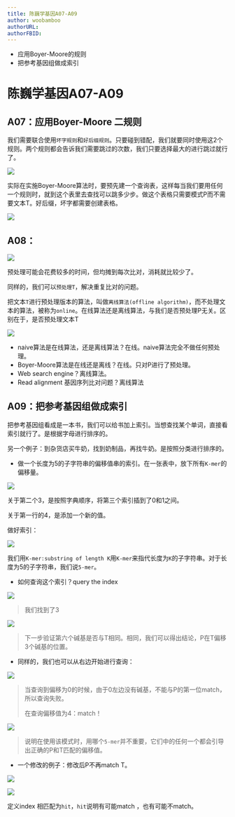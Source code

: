 ```yaml
---
title: 陈巍学基因A07-A09
author: woobamboo
authorURL:
authorFBID:
---
```



+ 应用Boyer-Moore的规则
+ 把参考基因组做成索引

<!--truncate-->


# 陈巍学基因A07-A09

## A07：应用Boyer-Moore 二规则


我们需要联合使用`坏字规则`和`好后缀规则`。只要碰到错配，我们就要同时使用这2个规则。两个规则都会告诉我们需要跳过的次数，我们只要选择最大的进行跳过就行了。

![](assets/2017-03/2017-03-12-1.jpg)

实际在实施Boyer-Moore算法时，要预先建一个查询表，这样每当我们要用任何一个规则时，就到这个表里去查找可以跳多少步。做这个表格只需要模式P而不需要文本T。好后缀，坏字都需要创建表格。

![](assets/2017-03/2017-03-12-2.jpg)


## A08：

![](assets/2017-03/2017-03-12-3.jpg)

预处理可能会花费较多的时间，但均摊到每次比对，消耗就比较少了。

同样的，我们可以`预处理T`，解决重复比对的问题。

把文本`T`进行预处理版本的算法，叫做`离线算法(offline algorithm)`，而不处理文本的算法，被称为`online`。在线算法还是离线算法，与我们是否预处理P无关。区别在于，是否预处理文本T

![](assets/2017-03/2017-03-12-4.jpg)

+ naive算法是在线算法，还是离线算法？在线。naive算法完全不做任何预处理。
+ Boyer-Moore算法是在线还是离线？在线。只对P进行了预处理。
+ Web search engine？离线算法。
+ Read alignment 基因序列比对问题？离线算法


## A09：把参考基因组做成索引

把参考基因组看成是一本书，我们可以给书加上索引。当想查找某个单词，直接看索引就行了。是根据字母进行排序的。

另一个例子：到杂货店买牛奶，找到奶制品，再找牛奶。是按照分类进行排序的。



+ 做一个长度为5的子字符串的偏移值串的索引。在一张表中，放下所有`K-mer`的偏移量。

![](assets/2017-03/2017-03-12-5.jpg)

关于第二个3，是按照字典顺序，将第三个索引插到了0和1之间。

关于第一行的4，是添加一个新的值。

做好索引：

![](assets/2017-03/2017-03-12-6.jpg)

我们用`K-mer:substring of length K`用`K-mer`来指代长度为`K`的子字符串。对于长度为5的子字符串，我们说`5-mer`。

+ 如何查询这个索引？query the index

![](assets/2017-03/2017-03-12-7.jpg)

> 我们找到了3

![](assets/2017-03/2017-03-12-8.jpg)

> 下一步验证第六个碱基是否与T相同。相同，我们可以得出结论，P在T偏移3个碱基的位置。


+ 同样的，我们也可以从右边开始进行查询：

![](assets/2017-03/2017-03-12-9.jpg)

> 当查询到偏移为0的时候，由于0左边没有碱基，不能与P的第一位match，所以查询失败。
>
> 在查询偏移值为4：match！

![](assets/2017-03/2017-03-12-10.jpg)

> 说明在使用该模式时，用哪个`5-mer`并不重要，它们中的任何一个都会引导出正确的P和T匹配的偏移值。

+ 一个修改的例子：修改后P不再match T。

![](assets/2017-03/2017-03-12-11.jpg)

![](assets/2017-03/2017-03-12-12.jpg)

定义index 相匹配为`hit`，`hit`说明有可能match ，也有可能不match。

